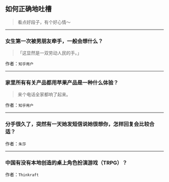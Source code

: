 ## 如何正确地吐槽

> 看点好段子，有个好心情～


 
---

### 女生第一次被男朋友牵手，一般会想什么？

> 「这显然是一双劳动人民的手。」


作者：`知乎用户`

---

### 家里所有有关产品都用苹果产品是一种什么体验？

> 来个电话全家都响了起来。


作者：`知乎用户`

---

### 分手很久了，突然有一天她发短信说她很想你，怎样回复会比较合适？

> 


作者：`朱莎`

---

### 中国有没有本地创造的桌上角色扮演游戏（TRPG）？

> 


作者：`Thinkraft`